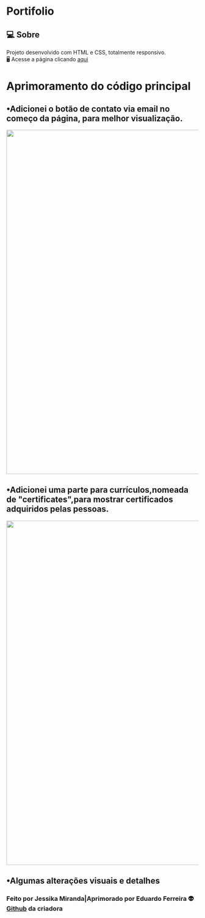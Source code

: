 # Portifolio

## 💻  Sobre
Projeto desenvolvido com HTML e CSS, totalmente responsivo.<br>
🖥️ Acesse a página clicando [aqui](https://portfolio-eduardo.vercel.app/)
# Aprimoramento do código principal
## •Adicionei o botão de contato via email no começo da página, para melhor visualização.
<img src ="https://user-images.githubusercontent.com/89814995/150712601-d42147db-dd25-4d56-b791-e567f32add15.png" width="900px" />
  
## •Adicionei uma parte para currículos,nomeada de "certificates",para mostrar certificados adquiridos pelas pessoas.
<img src ="https://user-images.githubusercontent.com/89814995/150712886-043ab733-21a4-4067-885c-8ac3acd35aa7.png" width="900px" />

## •Algumas alterações visuais e detalhes

### Feito por Jessika Miranda|Aprimorado por Eduardo Ferreira 👽 [Github](https://github.com/jessikamiranda) da criadora

